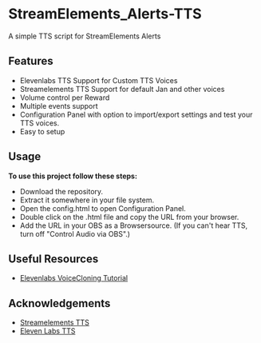 # StreamElements_Alerts-TTS
A simple TTS script for StreamElements Alerts

## Features

- Elevenlabs TTS Support for Custom TTS Voices
- Streamelements TTS Support for default Jan and other voices
- Volume control per Reward
- Multiple events support
- Configuration Panel with option to import/export settings and test your TTS voices.
- Easy to setup


## Usage
**To use this project follow these steps:**

  - Download the repository.
  - Extract it somewhere in your file system.
  - Open the config.html to open Configuration Panel.
  - Double click on the .html file and copy the URL from your browser.
  - Add the URL in your OBS as a Browsersource. (If you can't hear TTS, turn off "Control Audio via OBS".)

## Useful Resources
- [Elevenlabs VoiceCloning Tutorial](https://www.youtube.com/watch?v=oD0ADULb_2w)

## Acknowledgements

 - [Streamelements TTS](https://streamelements.com/)
 - [Eleven Labs TTS](https://beta.elevenlabs.io/)